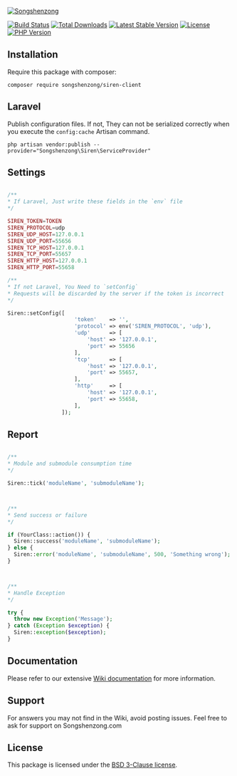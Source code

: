 [![Songshenzong](https://cdn.songshenzong.com/images/logo.png)](https://songshenzong.com)

[![Build Status](https://travis-ci.org/songshenzong/siren-client.svg?branch=master)](https://travis-ci.org/songshenzong/siren-client)
[![Total Downloads](https://poser.pugx.org/songshenzong/siren-client/d/total.svg)](https://packagist.org/packages/songshenzong/siren-client)
[![Latest Stable Version](https://poser.pugx.org/songshenzong/siren-client/v/stable.svg)](https://packagist.org/packages/songshenzong/siren-client)
[![License](https://poser.pugx.org/songshenzong/siren-client/license.svg)](https://packagist.org/packages/songshenzong/siren-client)
[![PHP Version](https://img.shields.io/packagist/php-v/songshenzong/siren-client.svg)](https://packagist.org/packages/songshenzong/siren-client)


## Installation

Require this package with composer:

```shell
composer require songshenzong/siren-client
```

## Laravel

Publish configuration files. If not, They can not be serialized correctly when you execute the `config:cache` Artisan command.

```shell
php artisan vendor:publish --provider="Songshenzong\Siren\ServiceProvider"
```


## Settings
```php

/**
* If Laravel, Just write these fields in the `env` file
*/

SIREN_TOKEN=TOKEN
SIREN_PROTOCOL=udp
SIREN_UDP_HOST=127.0.0.1
SIREN_UDP_PORT=55656
SIREN_TCP_HOST=127.0.0.1
SIREN_TCP_PORT=55657
SIREN_HTTP_HOST=127.0.0.1
SIREN_HTTP_PORT=55658

/**
* If not Laravel, You Need to `setConfig`
* Requests will be discarded by the server if the token is incorrect
*/

Siren::setConfig([
                     'token'    => '',
                     'protocol' => env('SIREN_PROTOCOL', 'udp'),
                     'udp'      => [
                         'host' => '127.0.0.1',
                         'port' => 55656
                     ],
                     'tcp'      => [
                         'host' => '127.0.0.1',
                         'port' => 55657,
                     ],
                     'http'     => [
                         'host' => '127.0.0.1',
                         'port' => 55658,
                     ],
                 ]);

```

## Report
```php

/**
* Module and submodule consumption time
*/

Siren::tick('moduleName', 'submoduleName');



/**
* Send success or failure
*/

if (YourClass::action()) {
  Siren::success('moduleName', 'submoduleName');
} else {
  Siren::error('moduleName', 'submoduleName', 500, 'Something wrong');
}



/**
* Handle Exception
*/

try {
  throw new Exception('Message');
} catch (Exception $exception) {
  Siren::exception($exception);
}

```



## Documentation

Please refer to our extensive [Wiki documentation](https://github.com/songshenzong/siren-client/wiki) for more information.


## Support

For answers you may not find in the Wiki, avoid posting issues. Feel free to ask for support on Songshenzong.com


## License

This package is licensed under the [BSD 3-Clause license](http://opensource.org/licenses/BSD-3-Clause).
